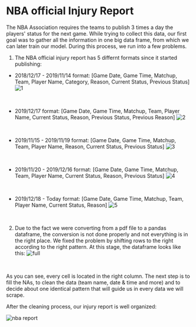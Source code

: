 # NBA official Injury Report
The NBA Association requires the teams to publish 3 times a day the players' status for the next game.
While trying to collect this data, our first goal was to gather all the information in one big data frame, from which we can later train our model.
During this process, we run into a few problems.

1. The NBA official injury report has 5 differnt formats since it started publishing:

- 2018/12/17 - 2019/11/14 format:
[Game Date, Game Time, Matchup, Team, Player Name, Category, Reason, Current Status, Previous Status]
![1](https://user-images.githubusercontent.com/70581662/94700143-d5d30280-0343-11eb-94ea-cc2fc85a4545.png)
<br />

- 2019/12/17 format:
[Game Date, Game Time, Matchup, Team, Player Name, Current Status, Reason, Previous Status, Previous Reason]
![2](https://user-images.githubusercontent.com/70581662/94700177-dc617a00-0343-11eb-930f-441bf55b97ba.png)
<br />

- 2019/11/15 - 2019/11/19 format:
[Game Date, Game Time, Matchup, Team, Player Name, Reason, Current Status, Previous Status]
![3](https://user-images.githubusercontent.com/70581662/94700184-de2b3d80-0343-11eb-82d5-0648546caaf8.png)
<br />

- 2019/11/20 - 2019/12/16 format:
[Game Date, Game Time, Matchup, Team, Player Name, Current Status, Reason, Previous Status]
![4](https://user-images.githubusercontent.com/70581662/94700194-dff50100-0343-11eb-9675-e91a93e5a448.png)
<br />

- 2019/12/18 - Today format:
[Game Date, Game Time, Matchup, Team, Player Name, Current Status, Reason]
![5](https://user-images.githubusercontent.com/70581662/94700208-e1bec480-0343-11eb-9113-078d5725c992.png)
<br />

2. Due to the fact we were converting from a pdf file to a pandas dataframe, the conversion is not done properly and not everything is in the right place. We fixed the problem by shifting rows to the right according to the right pattern.
At this stage, the dataframe looks like this:
![full](https://user-images.githubusercontent.com/70581662/94701872-cfde2100-0345-11eb-890f-ef5bc2ce1c27.png)
<br />

As you can see, every cell is located in the right column. The next step is to fill the NAs, to clean the data (team name, date & time and more) and to decide about one identical pattern that will guide us in every data we will scrape.

After the cleaning process, our injury report is well organized:

![nba report](https://user-images.githubusercontent.com/75788772/101799752-32595780-3b15-11eb-9e6f-d10e59370090.PNG)


